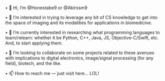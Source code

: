 • 👋 Hi, I’m @Honestabe9 or @Ablrssm9

• 👀 I’m interested in trying to leverage any bit of CS knowledge to get into the space of imaging and its modalities for applications in biomedicine.

• 🌱 I’m currently interested in researching what programming languages to learn/relearn: whether it be Python, C++, Java, JS, Objective-C/Swift, etc. And, to start applying them.

• 💞️ I’m looking to collaborate on some projects related to these avenues with implications to digital electronics, image/signal processing (for any field), biotech, and the like.

• 📫 How to reach me — just visit here... LOL!

<!---
Honestabe9/Honestabe9 is a ✨ special ✨ repository because its `README.md` (this file) appears on your GitHub profile.
You can click the Preview link to take a look at your changes.
---!>
